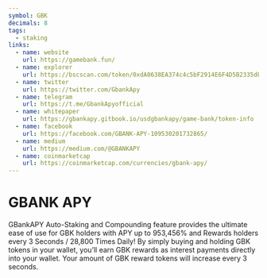 ```yaml
---
symbol: GBK
decimals: 8
tags:
  - staking
links:
  - name: website
    url: https://gamebank.fun/
  - name: explorer
    url: https://bscscan.com/token/0xdA0638EA374c4c5bF2914E6F4D5B2335dEb8D80D
  - name: twitter
    url: https://twitter.com/GbankApy
  - name: telegram
    url: https://t.me/GbankApyofficial
  - name: whitepaper
    url: https://gbankapy.gitbook.io/usdgbankapy/game-bank/token-info
  - name: facebook
    url: https://facebook.com/GBANK-APY-109530201732865/
  - name: medium
    url: https://medium.com/@GBANKAPY
  - name: coinmarketcap
    url: https://coinmarketcap.com/currencies/gbank-apy/
---
```


# GBANK APY

GBankAPY Auto-Staking and Compounding feature provides the ultimate ease of use for GBK holders with APY up to 953,456% and Rewards holders every 3 Seconds / 28,800 Times Daily! By simply buying and holding GBK tokens in your wallet, you’ll earn GBK rewards as interest payments directly into your wallet. Your amount of GBK reward tokens will increase every 3 seconds.
